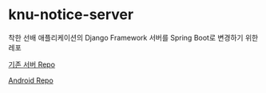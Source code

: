# knu-notice-server

착한 선배 애플리케이션의 Django Framework 서버를 Spring Boot로 변경하기 위한 레포

[기존 서버 Repo](https://github.com/ppcomp/knu-notice-server) 

[Android Repo](https://github.com/ppcomp/knu-notice-client)